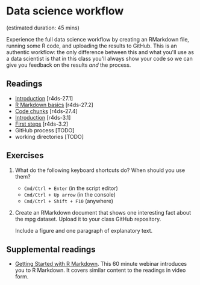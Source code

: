 # Data science workflow
(estimated duration: 45 mins)

Experience the full data science workflow by creating an RMarkdown file,
running some R code, and uploading the results to GitHub. This is an authentic
workflow: the only difference between this and what you'll use as a data
scientist is that in this class you'll always show your code so we can give you
feedback on the results _and_ the process.

## Readings

  * [Introduction](http://r4ds.had.co.nz/r-markdown.html#introduction-18) [r4ds-27.1]
  * [R Markdown basics](http://r4ds.had.co.nz/r-markdown.html#r-markdown-basics) [r4ds-27.2]
  * [Code chunks](http://r4ds.had.co.nz/r-markdown.html#code-chunks) [r4ds-27.4]
  * [Introduction](http://r4ds.had.co.nz/data-visualisation.html#introduction-1) [r4ds-3.1]
  * [First steps](http://r4ds.had.co.nz/data-visualisation.html#first-steps) [r4ds-3.2]
  * GitHub process [TODO]
  * working directories [TODO]

## Exercises

1.  What do the following keyboard shortcuts do? When should you use them?
    
    - `Cmd/Ctrl + Enter` (in the script editor)
    - `Cmd/Ctrl + Up arrow` (in the console)
    - `Cmd/Ctrl + Shift + F10` (anywhere)
    
1.  Create an RMarkdown document that shows one interesting fact about
    the mpg dataset. Upload it to your class GitHub repository.
    
    Include a figure and one paragraph of explanatory text.
    

## Supplemental readings

  * [Getting Started with R Markdown](https://www.rstudio.com/resources/webinars/getting-started-with-r-markdown/).
    This 60 minute webinar introduces you to R Markdown. It covers similar
    content to the readings in video form.



